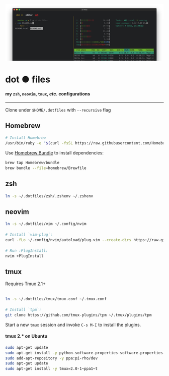 ![preview](./preview.png)

# dot ● files

#### my `zsh`, `neovim`, `tmux`, _etc._ configurations

---

Clone under `$HOME/.dotfiles` with `--recursive` flag


## Homebrew


```bash
# Install Homebrew
/usr/bin/ruby -e "$(curl -fsSL https://raw.githubusercontent.com/Homebrew/install/master/install)"
```

Use [Homebrew Bundle](https://github.com/Homebrew/homebrew-bundle) to install dependencies:

```bash
brew tap Homebrew/bundle
brew bundle --file=homebrew/Brewfile
```

## zsh

```bash
ln -s ~/.dotfiles/zsh/.zshenv ~/.zshenv
```


## neovim

```bash
ln -s ~/.dotfiles/vim ~/.config/nvim

# Install `vim-plug`:
curl -fLo ~/.config/nvim/autoload/plug.vim --create-dirs https://raw.githubusercontent.com/junegunn/vim-plug/master/plug.vim

# Run :PlugInstall:
nvim +PlugInstall
```

## tmux

Requires Tmux 2.1+

```bash

ln -s ~/.dotfiles/tmux/tmux.conf ~/.tmux.conf

# Install `tpm`:
git clone https://github.com/tmux-plugins/tpm ~/.tmux/plugins/tpm
```

Start a new `tmux` session and invoke `C-s M-I` to install the plugins.

#### tmux 2.* on Ubuntu
```bash
sudo apt-get update
sudo apt-get install -y python-software-properties software-properties-common
sudo add-apt-repository -y ppa:pi-rho/dev
sudo apt-get update
sudo apt-get install -y tmux=2.0-1~ppa1~t
```
